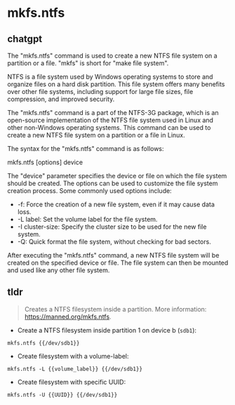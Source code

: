 # mkfs.ntfs 
## chatgpt 
The "mkfs.ntfs" command is used to create a new NTFS file system on a partition or a file. "mkfs" is short for "make file system".

NTFS is a file system used by Windows operating systems to store and organize files on a hard disk partition. This file system offers many benefits over other file systems, including support for large file sizes, file compression, and improved security.

The "mkfs.ntfs" command is a part of the NTFS-3G package, which is an open-source implementation of the NTFS file system used in Linux and other non-Windows operating systems. This command can be used to create a new NTFS file system on a partition or a file in Linux.

The syntax for the "mkfs.ntfs" command is as follows:

mkfs.ntfs [options] device

The "device" parameter specifies the device or file on which the file system should be created. The options can be used to customize the file system creation process. Some commonly used options include:

- -f: Force the creation of a new file system, even if it may cause data loss.
- -L label: Set the volume label for the file system.
- -I cluster-size: Specify the cluster size to be used for the new file system.
- -Q: Quick format the file system, without checking for bad sectors.

After executing the "mkfs.ntfs" command, a new NTFS file system will be created on the specified device or file. The file system can then be mounted and used like any other file system. 

## tldr 
 
> Creates a NTFS filesystem inside a partition.
> More information: <https://manned.org/mkfs.ntfs>.

- Create a NTFS filesystem inside partition 1 on device b (`sdb1`):

`mkfs.ntfs {{/dev/sdb1}}`

- Create filesystem with a volume-label:

`mkfs.ntfs -L {{volume_label}} {{/dev/sdb1}}`

- Create filesystem with specific UUID:

`mkfs.ntfs -U {{UUID}} {{/dev/sdb1}}`
